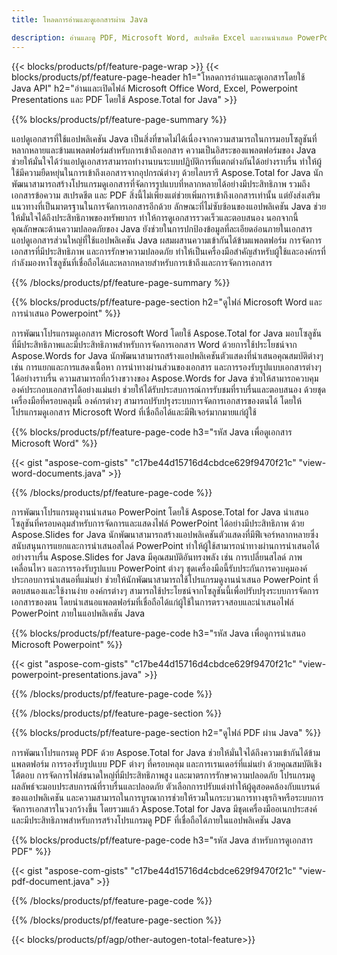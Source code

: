 ```yaml
---
title: โหลดการอ่านและดูเอกสารผ่าน Java 

description: อ่านและดู PDF, Microsoft Word, สเปรดชีต Excel และงานนำเสนอ PowerPoint ผ่านแอปพลิเคชัน Java ของคุณ
---
```


{{< blocks/products/pf/feature-page-wrap >}}
{{< blocks/products/pf/feature-page-header h1="โหลดการอ่านและดูเอกสารโดยใช้ Java API" h2="อ่านและเปิดไฟล์ Microsoft Office Word, Excel, Powerpoint Presentations และ PDF โดยใช้ Aspose.Total for Java" >}}

{{% blocks/products/pf/feature-page-summary %}}

แอปดูเอกสารที่ใช้แอปพลิเคชัน Java เป็นสิ่งที่ขาดไม่ได้เนื่องจากความสามารถในการมอบโซลูชันที่หลากหลายและข้ามแพลตฟอร์มสำหรับการเข้าถึงเอกสาร ความเป็นอิสระของแพลตฟอร์มของ Java ช่วยให้มั่นใจได้ว่าแอปดูเอกสารสามารถทำงานบนระบบปฏิบัติการที่แตกต่างกันได้อย่างราบรื่น ทำให้ผู้ใช้มีความยืดหยุ่นในการเข้าถึงเอกสารจากอุปกรณ์ต่างๆ ด้วยไลบรารี Aspose.Total for Java นักพัฒนาสามารถสร้างโปรแกรมดูเอกสารที่จัดการรูปแบบที่หลากหลายได้อย่างมีประสิทธิภาพ รวมถึงเอกสารข้อความ สเปรดชีต และ PDF สิ่งนี้ไม่เพียงแต่ช่วยเพิ่มการเข้าถึงเอกสารเท่านั้น แต่ยังส่งเสริมแนวทางที่เป็นมาตรฐานในการจัดการเอกสารอีกด้วย ลักษณะที่ไม่ซับซ้อนของแอปพลิเคชัน Java ช่วยให้มั่นใจได้ถึงประสิทธิภาพของทรัพยากร ทำให้การดูเอกสารรวดเร็วและตอบสนอง นอกจากนี้ คุณลักษณะด้านความปลอดภัยของ Java ยังช่วยในการปกป้องข้อมูลที่ละเอียดอ่อนภายในเอกสาร แอปดูเอกสารส่วนใหญ่ที่ใช้แอปพลิเคชัน Java ผสมผสานความเข้ากันได้ข้ามแพลตฟอร์ม การจัดการเอกสารที่มีประสิทธิภาพ และการรักษาความปลอดภัย ทำให้เป็นเครื่องมือสำคัญสำหรับผู้ใช้และองค์กรที่กำลังมองหาโซลูชันที่เชื่อถือได้และหลากหลายสำหรับการเข้าถึงและการจัดการเอกสาร

{{% /blocks/products/pf/feature-page-summary  %}}

{{% blocks/products/pf/feature-page-section  h2="ดูไฟล์ Microsoft Word และการนำเสนอ Powerpoint" %}}

การพัฒนาโปรแกรมดูเอกสาร Microsoft Word โดยใช้ Aspose.Total for Java มอบโซลูชันที่มีประสิทธิภาพและมีประสิทธิภาพสำหรับการจัดการเอกสาร Word ด้วยการใช้ประโยชน์จาก Aspose.Words for Java นักพัฒนาสามารถสร้างแอปพลิเคชันตัวแสดงที่นำเสนอคุณสมบัติต่างๆ เช่น การแยกและการแสดงเนื้อหา การนำทางผ่านส่วนของเอกสาร และการรองรับรูปแบบเอกสารต่างๆ ได้อย่างราบรื่น ความสามารถที่กว้างขวางของ Aspose.Words for Java ช่วยให้สามารถควบคุมองค์ประกอบเอกสารได้อย่างแม่นยำ ช่วยให้ได้รับประสบการณ์การรับชมที่ราบรื่นและตอบสนอง ด้วยชุดเครื่องมือที่ครอบคลุมนี้ องค์กรต่างๆ สามารถปรับปรุงระบบการจัดการเอกสารของตนได้ โดยให้โปรแกรมดูเอกสาร Microsoft Word ที่เชื่อถือได้และมีฟีเจอร์มากมายแก่ผู้ใช้  <br />

{{% blocks/products/pf/feature-page-code h3="รหัส Java เพื่อดูเอกสาร Microsoft Word" %}}

{{< gist "aspose-com-gists" "c17be44d15716d4cbdce629f9470f21c" "view-word-documents.java" >}}

{{% /blocks/products/pf/feature-page-code  %}}

การพัฒนาโปรแกรมดูงานนำเสนอ PowerPoint โดยใช้ Aspose.Total for Java นำเสนอโซลูชันที่ครอบคลุมสำหรับการจัดการและแสดงไฟล์ PowerPoint ได้อย่างมีประสิทธิภาพ ด้วย Aspose.Slides for Java นักพัฒนาสามารถสร้างแอปพลิเคชันตัวแสดงที่มีฟีเจอร์หลากหลายซึ่งสนับสนุนการแยกและการนำเสนอสไลด์ PowerPoint ทำให้ผู้ใช้สามารถนำทางผ่านการนำเสนอได้อย่างราบรื่น Aspose.Slides for Java มีคุณสมบัติอันทรงพลัง เช่น การเปลี่ยนสไลด์ ภาพเคลื่อนไหว และการรองรับรูปแบบ PowerPoint ต่างๆ ชุดเครื่องมือนี้รับประกันการควบคุมองค์ประกอบการนำเสนอที่แม่นยำ ช่วยให้นักพัฒนาสามารถใช้โปรแกรมดูงานนำเสนอ PowerPoint ที่ตอบสนองและใช้งานง่าย องค์กรต่างๆ สามารถใช้ประโยชน์จากโซลูชันนี้เพื่อปรับปรุงระบบการจัดการเอกสารของตน โดยนำเสนอแพลตฟอร์มที่เชื่อถือได้แก่ผู้ใช้ในการตรวจสอบและนำเสนอไฟล์ PowerPoint ภายในแอปพลิเคชัน Java

{{% blocks/products/pf/feature-page-code h3="รหัส Java เพื่อดูการนำเสนอ Microsoft Powerpoint" %}}

{{< gist "aspose-com-gists" "c17be44d15716d4cbdce629f9470f21c" "view-powerpoint-presentations.java" >}}

{{% /blocks/products/pf/feature-page-code  %}}

{{% /blocks/products/pf/feature-page-section %}}

{{% blocks/products/pf/feature-page-section  h2="ดูไฟล์ PDF ผ่าน Java" %}}

การพัฒนาโปรแกรมดู PDF ด้วย Aspose.Total for Java ช่วยให้มั่นใจได้ถึงความเข้ากันได้ข้ามแพลตฟอร์ม การรองรับรูปแบบ PDF ต่างๆ ที่ครอบคลุม และการเรนเดอร์ที่แม่นยำ ด้วยคุณสมบัติเชิงโต้ตอบ การจัดการไฟล์ขนาดใหญ่ที่มีประสิทธิภาพสูง และมาตรการรักษาความปลอดภัย โปรแกรมดูผลลัพธ์จะมอบประสบการณ์ที่ราบรื่นและปลอดภัย ตัวเลือกการปรับแต่งทำให้ผู้ดูสอดคล้องกับแบรนด์ของแอปพลิเคชัน และความสามารถในการบูรณาการช่วยให้รวมในกระบวนการทางธุรกิจหรือระบบการจัดการเอกสารในวงกว้างขึ้น โดยรวมแล้ว Aspose.Total for Java มีชุดเครื่องมืออเนกประสงค์และมีประสิทธิภาพสำหรับการสร้างโปรแกรมดู PDF ที่เชื่อถือได้ภายในแอปพลิเคชัน Java

{{% blocks/products/pf/feature-page-code h3="รหัส Java สำหรับการดูเอกสาร PDF" %}}

{{< gist "aspose-com-gists" "c17be44d15716d4cbdce629f9470f21c" "view-pdf-document.java" >}}

{{% /blocks/products/pf/feature-page-code  %}}

{{% /blocks/products/pf/feature-page-section %}}

{{< blocks/products/pf/agp/other-autogen-total-feature>}}
